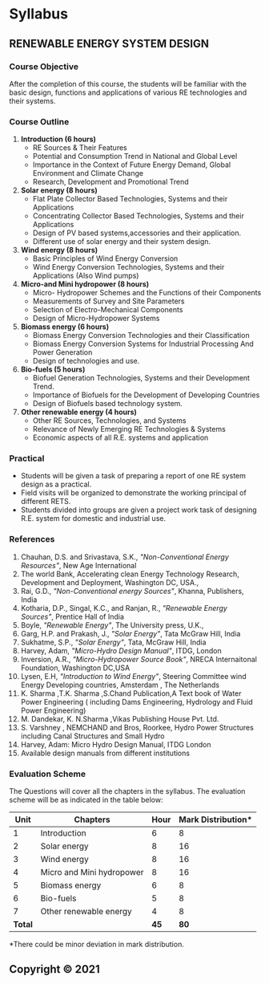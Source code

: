 # Syllabus

## **RENEWABLE  ENERGY SYSTEM DESIGN**

### **Course Objective** 

After the completion of this course, the students will be  familiar with the basic design, functions and applications of various RE  technologies and their systems.

### **Course Outline**

1. **Introduction (6 hours)** 
   - RE Sources & Their Features
   - Potential and Consumption Trend in National and Global Level
   - Importance in the Context of Future Energy Demand, Global  Environment and Climate Change
   - Research, Development and Promotional Trend 
2. **Solar energy (8 hours)** 
   - Flat Plate Collector Based Technologies, Systems and their  Applications
   - Concentrating Collector Based Technologies, Systems and their  Applications
   - Design of PV based systems,accessories and their application.
   - Different use of solar energy and their system design.
3. **Wind energy (8 hours)** 
   - Basic Principles of Wind Energy Conversion
   - Wind Energy Conversion Technologies, Systems and their  Applications (Also Wind pumps)
4. **Micro-and Mini hydropower (8 hours)** 
   - Micro- Hydropower Schemes and the Functions of their Components
   - Measurements of Survey and Site Parameters
   - Selection of Electro-Mechanical Components
   - Design of Micro-Hydropower Systems
5. **Biomass energy (6 hours)** 
   - Biomass Energy Conversion Technologies and their Classification
   - Biomass Energy Conversion Systems for Industrial Processing And  Power Generation
   - Design of technologies and use.
6. **Bio-fuels (5 hours)** 
   - Biofuel Generation Technologies, Systems and their Development  Trend.
   - Importance of Biofuels for the Development of Developing  Countries
   - Design of Biofuels based technology system.
7. **Other renewable energy (4 hours)** 
   - Other RE Sources, Technologies, and Systems
   - Relevance of Newly Emerging RE Technologies & Systems
   - Economic aspects of all R.E. systems and application

### **Practical**

- Students will be given a task of preparing a report of one RE  system design as a practical.
- Field visits will be organized to demonstrate the working  principal of different RETS.
- Students divided into groups are given a project work task of  designing R.E. system for domestic and industrial use.

### **References**

1. Chauhan, D.S. and Srivastava, S.K., _"Non-Conventional Energy  Resources"_, New Age International
2. The world Bank, Accelerating clean Energy Technology Research,  Development and Deployment, Washington DC, USA.,
3. Rai, G.D., _"Non-Conventional  energy Sources"_, Khanna, Publishers, India
4. Kotharia, D.P., Singal, K.C., and Ranjan, R., _"Renewable Energy Sources"_,  Prentice Hall of India
5. Boyle, _"Renewable  Energy"_, The University press, U.K.,
6. Garg, H.P. and Prakash, J., _"Solar Energy"_, Tata McGraw Hill,  India
7. Sukhatme, S.P., _"Solar  Energy"_, Tata, McGraw Hill, India
8. Harvey, Adam, _"Micro-Hydro  Design Manual"_, ITDG, London
9. Inversion, A.R., _"Micro-Hydropower  Source Book"_, NRECA Internaitonal Foundation, Washington  DC,USA
10. Lysen, E.H, _"Introduction  to Wind Energy"_, Steering Committee wind Energy Developing  countries, Amsterdam , The Netherlands
11. K. Sharma ,T.K. Sharma ,S.Chand Publication,A Text book of Water  Power Engineering ( including Dams Engineering, Hydrology and Fluid Power  Engineering)
12. M. Dandekar, K. N.Sharma ,Vikas Publishing House Pvt. Ltd.
13. S. Varshney , NEMCHAND and Bros, Roorkee, Hydro Power Structures  including Canal Structures and Small Hydro
14. Harvey, Adam: Micro Hydro Design Manual, ITDG London
15. Available design manuals from different institutions

### **Evaluation Scheme** 

The Questions will cover all the chapters in the syllabus. The  evaluation scheme will be as indicated in the table below:

| Unit | Chapters | Hour | Mark Distribution\* |
|---|---|---|---|
| 1 | Introduction | 6 | 8 |
| 2 | Solar energy | 8 | 16 |
| 3 | Wind energy | 8 | 16 |
| 4 | Micro and Mini hydropower | 8 | 16 |
| 5 | Biomass energy | 6 | 8 |
| 6 | Bio-fuels | 5 | 8 |
| 7 | Other renewable energy | 4 | 8 |
| **Total** |  | **45** | **80** |

\*There could be minor deviation in mark distribution.

## Copyright &copy; 2021
